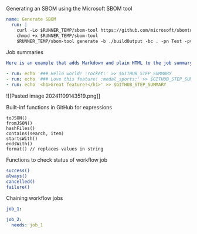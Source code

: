 Generating an SBOM using the Microsoft SBOM tool

```yaml
name: Generate SBOM
  run: |
    curl -Lo $RUNNER_TEMP/sbom-tool https://github.com/microsoft/sbomtool/releases/latest/download/sbom-tool-linux-x64
    chmod +x $RUNNER_TEMP/sbom-tool
    $RUNNER_TEMP/sbom-tool generate -b ./buildOutput -bc . -pn Test -pv 1.0.0 -ps mycompany -nsb https://sbom.mycompany.com -V Verbose
```

Job summaries

```yaml
Here is an example that adds Markdown and plain HTML to the job summary:

- run: echo '### Hello world! :rocket:' >> $GITHUB_STEP_SUMMARY
- run: echo '### Love this feature! :medal_sports:' >> $GITHUB_STEP_SUMMARY
- run: echo '<h1>Great feature!</h1>' >> $GITHUB_STEP_SUMMARY
```

![[Pasted image 20241109143519.png]]

Built-inf functions in GitHub for expressions
```shell
toJSON()
fromJSON()
hashFiles()
contains(search, item)
startsWith()
endsWith()
format() // replaces values in string
```

Functions to check status of workflow job

```bash
success()
always()
cancelled()
failure()
```

Chaining workflow jobs

```yaml
job_1:

job_2:
  needs: job_1
```

